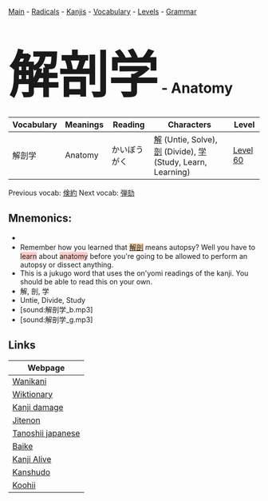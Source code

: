 <style> bigfont {font-size: 100px}</style>
[Main](../README.md) -
[Radicals](../radicals.md) -
[Kanjis](../kanjis.md) -
[Vocabulary](../vocabulary.md) -
[Levels](../levels.md) -
[Grammar](../grammar.md)
# <bigfont> 解剖学</bigfont> - Anatomy 

| Vocabulary | Meanings | Reading | Characters | Level |
| --- | --- | --- | --- | --- |
| 解剖学 | Anatomy | かいぼうがく |  [解](../kanjis/解.md) (Untie, Solve), [剖](../kanjis/剖.md) (Divide), [学](../kanjis/学.md) (Study, Learn, Learning) | [Level 60](../levels/wk_level60.md) |

Previous vocab: [倹約](倹約.md) Next vocab: [弾劾](弾劾.md) 

## Mnemonics:

* 
* Remember how you learned that <span style="background-color:#fed8b1"> [解剖](https://jisho.org/search/解剖)</span> means autopsy? Well you have to <span style="background-color:#ffcccb"> learn</span> about <span style="background-color:#ffcccb"> anatomy</span> before you're going to be allowed to perform an autopsy or dissect anything. 
* This is a jukugo word that uses the on'yomi readings of the kanji. You should be able to read this on your own.
* 解, 剖, 学
* Untie, Divide, Study
* [sound:解剖学_b.mp3]
* [sound:解剖学_g.mp3]


## Links 

| Webpage |
| --- |
| [Wanikani          ](https://www.wanikani.com/kanji/解剖学) |
| [Wiktionary        ](https://en.wiktionary.org/wiki/解剖学) |
| [Kanji damage      ](http://www.kanjidamage.com/kanji/search?utf8=✓&q=解剖学) |
| [Jitenon           ](https://jitenon.com/kanji/解剖学) |
| [Tanoshii japanese ](https://www.tanoshiijapanese.com/dictionary/kanji.cfm?k=解剖学) |
| [Baike             ](https://baike.baidu.com/item/解剖学) |
| [Kanji Alive       ](https://app.kanjialive.com/解剖学) |
| [Kanshudo          ](https://www.kanshudo.com/searchmn?q=解剖学) |
| [Koohii            ](https://kanji.koohii.com/study/kanji/解剖学) |
